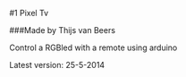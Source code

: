 #1 Pixel Tv

###Made by Thijs van Beers

Control a RGBled with a remote using arduino

Latest version: 25-5-2014

